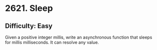 # 2621. Sleep
## Difficulty: Easy
Given a positive integer millis, write an asynchronous function that sleeps for millis milliseconds. It can resolve any value.